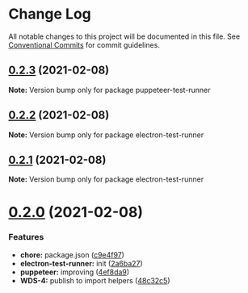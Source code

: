 # Change Log

All notable changes to this project will be documented in this file.
See [Conventional Commits](https://conventionalcommits.org) for commit guidelines.

## [0.2.3](https://github.com/webdevshop/webdevshop/compare/v0.2.2...v0.2.3) (2021-02-08)

**Note:** Version bump only for package puppeteer-test-runner





## [0.2.2](https://github.com/webdevshop/webdevshop/compare/v0.2.1...v0.2.2) (2021-02-08)

**Note:** Version bump only for package electron-test-runner





## [0.2.1](https://github.com/webdevshop/webdevshop/compare/v0.2.0...v0.2.1) (2021-02-08)

**Note:** Version bump only for package electron-test-runner





# [0.2.0](https://github.com/webdevshop/webdevshop/compare/v0.1.0...v0.2.0) (2021-02-08)


### Features

* **chore:** package.json ([c9e4f97](https://github.com/webdevshop/webdevshop/commit/c9e4f971b1b3de6b9f1e8b6bd97606fd6ba7775a))
* **electron-test-runner:** init ([2a6ba27](https://github.com/webdevshop/webdevshop/commit/2a6ba2765dc853c89a686d2416bf9fdef4c7be12))
* **puppeteer:** improving ([4ef8da9](https://github.com/webdevshop/webdevshop/commit/4ef8da922c4297c6cb3d6d4a2d93401729558cef))
* **WDS-4:** publish to import helpers ([48c32c5](https://github.com/webdevshop/webdevshop/commit/48c32c516efc3f1a6c0d39df3d31f0ed95dd22e6))

